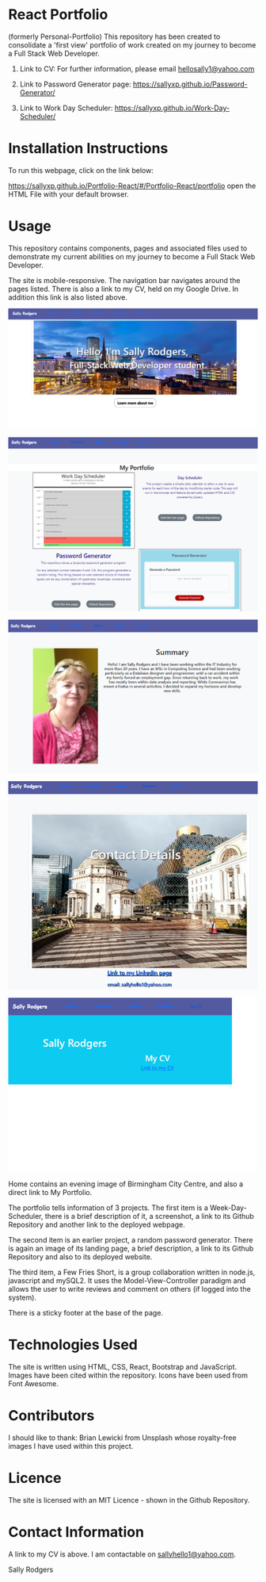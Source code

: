 # React Portfolio
(formerly Personal-Portfolio)
This repository has been created to consolidate a 'first view' portfolio of work created on my journey to become a Full Stack Web Developer.

1.  Link to CV: For further information, please email hellosally1@yahoo.com

2.  Link to Password Generator page: https://sallyxp.github.io/Password-Generator/

3.  Link to Work Day Scheduler: https://sallyxp.github.io/Work-Day-Scheduler/


# Installation Instructions

To run this webpage, click on the link below:

https://sallyxp.github.io/Portfolio-React/#/Portfolio-React/portfolio open the HTML File with your default browser.
 
 # Usage
 
This repository contains components, pages and associated files used to demonstrate my current abilities on my journey to become a Full Stack Web Developer. 


The site is mobile-responsive.  The navigation bar navigates around the pages listed. There is also a link to my CV, held on my Google Drive.  In addition this link is also listed above.


![alt text](ReadmeImages/HTML-part1-Summary.png)


![alt text](ReadmeImages/HTML-part2-Portfolio.png)

![alt text](ReadmeImages/HTML-part3-Portfolio.png)

![alt text](ReadmeImages/HTML-part4-Contact.png)

![alt text](ReadmeImages/HTML-part5-myCV.png)









Home contains an evening image of Birmingham City Centre, and also a direct link to  My Portfolio.

The portfolio tells information of 3 projects.
The first item is a Week-Day-Scheduler, there is a brief description of it, a screenshot, a link to its Github Repository and another link to the deployed webpage.

The second item is an earlier project, a random password generator.  There is again an image of its landing page, a brief description, a link to its Github Repository and 
also to its deployed website.

The third item, a Few Fries Short, is a group collaboration written in node.js, javascript and mySQL2.  It uses the Model-View-Controller paradigm and allows the user to write reviews and comment on others (if logged into the system).

There is a sticky footer at the base of the page.

# Technologies Used

The site is written using HTML, CSS, React, Bootstrap and JavaScript.  Images have been cited within the repository. Icons have been used from Font Awesome.

# Contributors
I should like to thank:
Brian Lewicki from Unsplash whose royalty-free images I have used within this project. 

# Licence

The site is licensed with an MIT Licence - shown in the Github Repository.

# Contact Information

A link to my CV is above.  I am contactable on sallyhello1@yahoo.com.

Sally Rodgers



